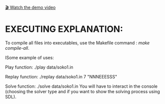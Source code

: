 [🎬 Watch the demo video](https://github.com/jesptri/Sokoban/issues/1#issue-3150929794)

# EXECUTING EXPLANATION:
To compile all files into executables, use the Makefile command : *make compile-all*.

ISome example of uses:

Play function: ./play data/soko1.in

Replay function: ./replay data/soko1.in 7 "NNNEEESSS"

Solve function: ./solve data/soko1.in
You will have to interact in the console (choosing the solver type and if you want to show the solving process using SDL). 
